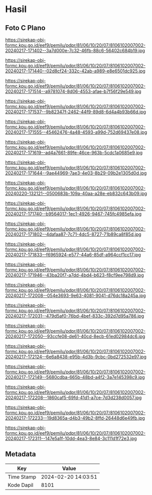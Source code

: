 # Hasil

## Foto C Plano

https://sirekap-obj-formc.kpu.go.id/eef9/pemilu/pdpr/81/06/10/20/07/8106102007002-20240217-171402--3a7d000e-7c32-46fb-88c6-56402c684b19.jpg

https://sirekap-obj-formc.kpu.go.id/eef9/pemilu/pdpr/81/06/10/20/07/8106102007002-20240217-171440--02d8cf24-332c-42ab-a989-e8e6501dc925.jpg

https://sirekap-obj-formc.kpu.go.id/eef9/pemilu/pdpr/81/06/10/20/07/8106102007002-20240217-171514--a9781074-8d06-4553-afae-b7f56f29e549.jpg

https://sirekap-obj-formc.kpu.go.id/eef9/pemilu/pdpr/81/06/10/20/07/8106102007002-20240217-171537--9b82347f-2462-44f9-89d8-6d4a4b93b66d.jpg

https://sirekap-obj-formc.kpu.go.id/eef9/pemilu/pdpr/81/06/10/20/07/8106102007002-20240217-171555--45462476-4a48-4593-a99d-752d69437e08.jpg

https://sirekap-obj-formc.kpu.go.id/eef9/pemilu/pdpr/81/06/10/20/07/8106102007002-20240217-171619--ad4a7661-89fe-46ce-963b-5cdc1a0685e9.jpg

https://sirekap-obj-formc.kpu.go.id/eef9/pemilu/pdpr/81/06/10/20/07/8106102007002-20240217-171644--9ae44969-7ae3-4e03-8b29-09b2e1305d0d.jpg

https://sirekap-obj-formc.kpu.go.id/eef9/pemilu/pdpr/81/06/10/20/07/8106102007002-20240220-132121--0500683b-109a-40aa-a28e-eb832c643b09.jpg

https://sirekap-obj-formc.kpu.go.id/eef9/pemilu/pdpr/81/06/10/20/07/8106102007002-20240217-171740--b9564017-1ec1-4926-9467-745fc4985efa.jpg

https://sirekap-obj-formc.kpu.go.id/eef9/pemilu/pdpr/81/06/10/20/07/8106102007002-20240217-171802--4dafaa87-7c71-4dc5-8727-71b89ca8f85d.jpg

https://sirekap-obj-formc.kpu.go.id/eef9/pemilu/pdpr/81/06/10/20/07/8106102007002-20240217-171833--f6965924-e577-44a6-85df-a964ccf1cc17.jpg

https://sirekap-obj-formc.kpu.go.id/eef9/pemilu/pdpr/81/06/10/20/07/8106102007002-20240217-171946--43ba20f7-a7dd-4bd4-b623-f8cf9ee798d9.jpg

https://sirekap-obj-formc.kpu.go.id/eef9/pemilu/pdpr/81/06/10/20/07/8106102007002-20240217-172008--054e3693-9e63-4081-9041-d76dc18a245a.jpg

https://sirekap-obj-formc.kpu.go.id/eef9/pemilu/pdpr/81/06/10/20/07/8106102007002-20240217-172031--479d5af0-76bd-4bef-833c-392d7d95a786.jpg

https://sirekap-obj-formc.kpu.go.id/eef9/pemilu/pdpr/81/06/10/20/07/8106102007002-20240217-172050--93ccfe08-de61-40cd-8ecb-61ed02984dc6.jpg

https://sirekap-obj-formc.kpu.go.id/eef9/pemilu/pdpr/81/06/10/20/07/8106102007002-20240217-172124--6e6a8438-e95b-4d3b-9cbc-0bd272532e97.jpg

https://sirekap-obj-formc.kpu.go.id/eef9/pemilu/pdpr/81/06/10/20/07/8106102007002-20240217-172149--5680cdba-665b-48bd-a4f2-3a7e145398c9.jpg

https://sirekap-obj-formc.kpu.go.id/eef9/pemilu/pdpr/81/06/10/20/07/8106102007002-20240217-172208--1860caf5-69fd-41d1-a7ce-7d3d238d0057.jpg

https://sirekap-obj-formc.kpu.go.id/eef9/pemilu/pdpr/81/06/10/20/07/8106102007002-20240217-172233--19d8365a-d4b3-49b2-8ffd-26448d6e49fb.jpg

https://sirekap-obj-formc.kpu.go.id/eef9/pemilu/pdpr/81/06/10/20/07/8106102007002-20240217-172311--147e5a1f-10dd-4ea3-8e84-3c111d1f72e3.jpg


## Metadata

| Key        | Value               |
| ---------- | ------------------- |
| Time Stamp | 2024-02-20 14:03:51 |
| Kode Dapil | 8101                |



